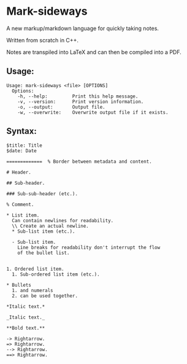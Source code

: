 # Mark-sideways

A new markup/markdown language for quickly taking notes.

Written from scratch in C++.

Notes are transpiled into LaTeX and can then be compiled into a PDF.

## Usage:

    Usage: mark-sideways <file> [OPTIONS]
      Options:
        -h, --help: 	    Print this help message.
        -v, --version:	    Print version information.
        -o, --output:	    Output file.
        -w, --overwrite:	Overwrite output file if it exists.

## Syntax:
    
    $title: Title
    $date: Date

    =============  % Border between metadata and content.

    # Header.

    ## Sub-header.

    ### Sub-sub-header (etc.).

    % Comment.

    * List item.
      Can contain newlines for readability.
      \\ Create an actual newline.
      * Sub-list item (etc.).

      - Sub-list item.
        Line breaks for readability don't interrupt the flow
        of the bullet list.
        

    1. Ordered list item.
      1. Sub-ordered list item (etc.).

    * Bullets
      1. and numerals
      2. can be used together.

    *Italic text.*

    _Italic text._

    **Bold text.**

    -> Rightarrow.
    => Rightarrow.
    --> Rightarrow.
    ==> Rightarrow.
